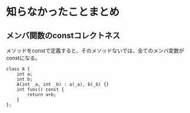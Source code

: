 
# 知らなかったことまとめ

## メンバ関数のconstコレクトネス

メソッドをconstで定義すると、そのメソッドないでは、全てのメンバ変数がconstになる。

```
class A {
	int a;
	int b;
	A(int _a, int _b) : a(_a), b(_b) {}
	int func() const {
		return a+b;
	}
};
```


## 
